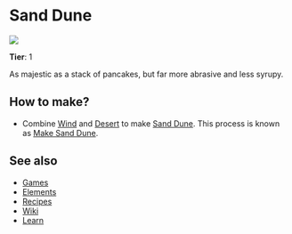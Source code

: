 # Sand Dune

![](/wiki/images/item.sanddune.png)

**Tier**: 1

As majestic as a stack of pancakes, but far more abrasive and less syrupy.

## How to make?

* Combine [Wind](/wiki/elements/wind) and [Desert](/wiki/elements/desert) to make [Sand Dune](/wiki/elements/sand-dune). This process is known as [Make Sand Dune](/wiki/recipes/make-sand-dune).

## See also

* [Games](/wiki/games)
* [Elements](/wiki/elements)
* [Recipes](/wiki/recipes)
* [Wiki](/wiki/index)
* [Learn](/learn/index)